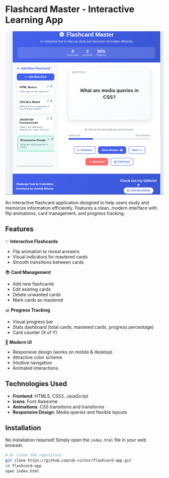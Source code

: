 # Flashcard Master - Interactive Learning App

![Flashcard App Screenshot](images/img.png)

An interactive flashcard application designed to help users study and memorize information efficiently. Features a clean, modern interface with flip animations, card management, and progress tracking.

## Features

✨ **Interactive Flashcards**
- Flip animation to reveal answers
- Visual indicators for mastered cards
- Smooth transitions between cards

📚 **Card Management**
- Add new flashcards
- Edit existing cards
- Delete unwanted cards
- Mark cards as mastered

📊 **Progress Tracking**
- Visual progress bar
- Stats dashboard (total cards, mastered cards, progress percentage)
- Card counter (X of Y)

🎨 **Modern UI**
- Responsive design (works on mobile & desktop)
- Attractive color scheme
- Intuitive navigation
- Animated interactions

## Technologies Used

- **Frontend**: HTML5, CSS3, JavaScript
- **Icons**: Font Awesome
- **Animations**: CSS transitions and transforms
- **Responsive Design**: Media queries and flexible layouts

## Installation

No installation required! Simply open the `index.html` file in your web browser.

```bash
# Or clone the repository
git clone https://github.com/ub-victor/flashcard-app.git
cd flashcard-app
open index.html